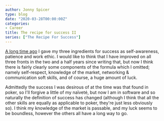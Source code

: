 ```yaml
---
author: Jonny Spicer
type: blog
date: "2020-03-28T00:00:00Z"
categories:
- Career
title: The recipe for success II
series: ["The Recipe For Success"]
---
```

[A long time ago](/blog/the-recipe-for-success) I gave my three ingredients for success as
self-awareness, patience and work ethic. I would like to think that I have improved on all three fronts in
the two and a half years since writing that, but now I think there is fairly clearly some components of the
formula which I omitted; namely self-respect, knowledge of the market, networking & communication soft skills,
and of course, a huge amount of luck.

Admittedly the success I was desirous of at the time was that found in poker, so I'll forgive a little of my
naïveté, but now I am in software and so naturally the definition of success has changed (although I think
that all the other skills are equally as applicable to poker, they're just less obviously so). I think my
knowledge of the market is passable, and my luck seems to be boundless, however the others all have a long
way to go.
